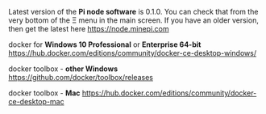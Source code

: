 Latest version of the **Pi node software** is 0.1.0. You can check that from the very bottom of the Ξ menu in the main screen. If you have an older version, then get the latest here https://node.minepi.com

docker for **Windows 10 Professional** or **Enterprise 64-bit**
https://hub.docker.com/editions/community/docker-ce-desktop-windows/

docker toolbox - **other Windows**
https://github.com/docker/toolbox/releases

docker toolbox - **Mac**
https://hub.docker.com/editions/community/docker-ce-desktop-mac